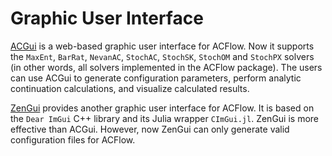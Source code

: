 # Graphic User Interface

[ACGui](https://github.com/huangli712/ACGui) is a web-based graphic user interface for ACFlow. Now it supports the `MaxEnt`, `BarRat`, `NevanAC`, `StochAC`, `StochSK`, `StochOM` and `StochPX` solvers (in other words, all solvers implemented in the ACFlow package). The users can use ACGui to generate configuration parameters, perform analytic continuation calculations, and visualize calculated results.

[ZenGui](https://github.com/huangli712/ZenGui) provides another graphic user interface for ACFlow. It is based on the `Dear ImGui` C++ library and its Julia wrapper `CImGui.jl`. ZenGui is more effective than ACGui. However, now ZenGui can only generate valid configuration files for ACFlow.
